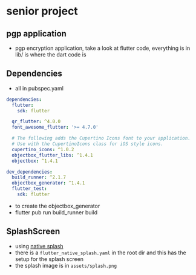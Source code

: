 # senior project 

## pgp application 

- pgp encryption application, take a look at flutter code, everything is in lib/ is where the dart code is 

## Dependencies 

- all in pubspec.yaml

```yaml
dependencies:
  flutter:
    sdk: flutter

  qr_flutter: ^4.0.0
  font_awesome_flutter: '>= 4.7.0'

  # The following adds the Cupertino Icons font to your application.
  # Use with the CupertinoIcons class for iOS style icons.
  cupertino_icons: ^1.0.2
  objectbox_flutter_libs: ^1.4.1
  objectbox: ^1.4.1

dev_dependencies:
  build_runner: ^2.1.7
  objectbox_generator: ^1.4.1
  flutter_test:
    sdk: flutter
```

- to create the objectbox_generator
- flutter pub run build_runner build

## SplashScreen

- using [native splash](https://pub.dev/packages/flutter_native_splash)
- there is a `flutter_native_splash.yaml` in the root dir and this has the setup for the splash screen 
- the splash image is in `assets/splash.png`
